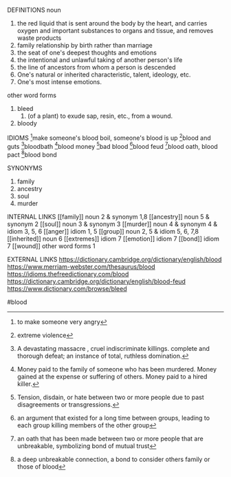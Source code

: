 DEFINITIONS
noun
1. the red liquid that is sent around the body by the heart, and carries oxygen and important substances to organs and tissue, and removes waste products
2. family relationship by birth rather than marriage
3. the seat of one's deepest thoughts and emotions
4. the intentional and unlawful taking of another person's life
5. the line of ancestors from whom a person is descended
6.  One's natural or inherited characteristic, talent, ideology, etc.
7. One's most intense emotions.

other word forms
1. bleed
	1. (of a plant) to exude sap, resin, etc., from a wound.
2. bloody

IDIOMS
[^1]make someone's blood boil, someone's blood is up
[^2]blood and guts
[^3]bloodbath
[^4]blood money
[^5]bad blood
[^6]blood feud
[^7]blood oath, blood pact
[^8]blood bond

SYNONYMS
1. family
2. ancestry
3. soul
4. murder

INTERNAL LINKS
[[family]] noun 2 & synonym 1,8
[[ancestry]] noun 5 & synonym 2
[[soul]] noun 3 & synonym 3
[[murder]] noun 4 & synonym 4 & idiom 3, 5, 6
[[anger]] idiom 1, 5
[[group]] noun 2, 5 & idiom 5, 6, 7,8
[[inherited]] noun 6
[[extremes]] idiom 7
[[emotion]] idiom 7
[[bond]] idiom 7
[[wound]] other word forms 1

EXTERNAL LINKS
https://dictionary.cambridge.org/dictionary/english/blood
https://www.merriam-webster.com/thesaurus/blood
https://idioms.thefreedictionary.com/blood
https://dictionary.cambridge.org/dictionary/english/blood-feud
https://www.dictionary.com/browse/bleed

#blood


[^1]: to make someone very angry

[^2]: extreme violence

[^3]: A devastating massacre , cruel indiscriminate killings. complete and thorough defeat; an instance of total, ruthless domination.

[^4]: Money paid to the family of someone who has been murdered. Money gained at the expense or suffering of others. Money paid to a hired killer.

[^5]: Tension, disdain, or hate between two or more people due to past disagreements or transgressions.

[^6]: an argument that existed for a long time between groups, leading to each group killing members of the other group

[^7]: an oath that has been made between two or more people that are unbreakable, symbolizing bond of mutual trust

[^8]: a deep unbreakable connection, a bond to consider others family or those of blood
